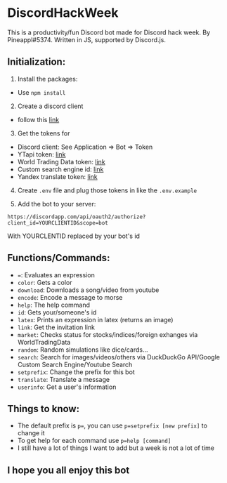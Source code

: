 # DiscordHackWeek

This is a productivity/fun Discord bot made for Discord hack week. By Pineappl#5374.
Written in JS, supported by Discord.js.

## Initialization:

1. Install the packages:

- Use `npm install`

2. Create a discord client

- follow this [link](https://discordapp.com/developers/applications/)

3. Get the tokens for

* Discord client: See Application => Bot => Token
* YTapi token: [link](https://console.developers.google.com/apis/credentials)
* World Trading Data token: [link](https://www.worldtradingdata.com/)
* Custom search engine id: [link](https://developers.google.com/custom-search/)
* Yandex translate token: [link](https://tech.yandex.com/translate/)

4. Create `.env` file and plug those tokens in like the `.env.example`

5. Add the bot to your server:

`https://discordapp.com/api/oauth2/authorize?client_id=YOURCLIENTID&scope=bot`

With YOURCLENTID replaced by your bot's id

## Functions/Commands:

* `=`: Evaluates an expression
* `color`: Gets a color
* `download`: Downloads a song/video from youtube
* `encode`: Encode a message to morse
* `help`: The help command
* `id`: Gets your/someone's id
* `latex`: Prints an expression in latex (returns an image)
* `link`: Get the invitation link
* `market`: Checks status for stocks/indices/foreign exhanges via WorldTradingData
* `random`: Random simulations like dice/cards...
* `search`: Search for images/videos/others via DuckDuckGo API/Google Custom Search Engine/Youtube Search
* `setprefix`: Change the prefix for this bot
* `translate`: Translate a message
* `userinfo`: Get a user's information

## Things to know:

* The default prefix is `p=`, you can use `p=setprefix [new prefix]` to change it
* To get help for each command use `p=help [command]`
* I still have a lot of things I want to add but a week is not a lot of time

## I hope you all enjoy this bot

